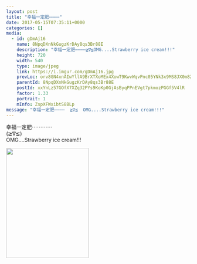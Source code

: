 ```yaml
---
layout: post
title: "幸福一定肥⋯⋯⋯⋯" 
date: 2017-05-15T07:35:11+0000 
categories: [] 
media:
  - id: gDmAj16
    name: 8NpqDXnNkGugzKrDAy8qs3Br88E
    description: "幸福一定肥⋯⋯⋯⋯≧∇≦OMG....Strawberry ice cream!!!"   
    height: 720
    width: 540
    type: image/jpeg
    link: https://i.imgur.com/gDmAj16.jpg
    prevLoc: orv8GN4xnAIwYllA9BrXTXoMEx4XowT9KwvWqvPnc05YNk3x9MS8JX0m8Z8BIzwkGY3qmnFry1M9Rp0QsAz90nBVoYHKr1LYP2MrFyJnrQpyyDCN5zZGO6XBukL4rZypA7ck60RzNwq5sr6vgxjzPQIkGVW0X8E7h7qME7lB2JiEKKNk2GMZC6MEX33jB5I1VKMkAnNpfzQPoplrxztDgzEjnV24cN1x8Dm1xLiq3ww3zDpBSgwqqgB25Gh40gxxq27LH9M
    parentId: 8NpqDXnNkGugzKrDAy8qs3Br88E
    postId: xxYnLz57GOfX7XZq32PYs9KoKp0GjAsByqPPnEVgt7pkmozPGGf5V4lR
    factor: 1.33
    portrait: 1
    mInfo: ZspXFWxibtS8BLp
message: "幸福一定肥⋯⋯⋯⋯  ≧∇≦  OMG....Strawberry ice cream!!!"
---
```


幸福一定肥⋯⋯⋯⋯  
(≧∇≦)  
OMG....Strawberry ice cream!!!


[//]: #media:  
<a href="https://i.imgur.com/gDmAj16.jpg"><img src="https://i.imgur.com/gDmAj16.jpg" height="300" width="225" /></a> 
 
